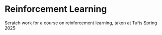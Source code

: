 # Reinforcement Learning

Scratch work for a course on reinforcement learning, taken at Tufts Spring 2025
